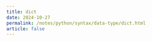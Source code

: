 ```yaml
---
title: dict
date: 2024-10-27
permalink: /notes/python/syntax/data-type/dict.html
article: false
---
```

